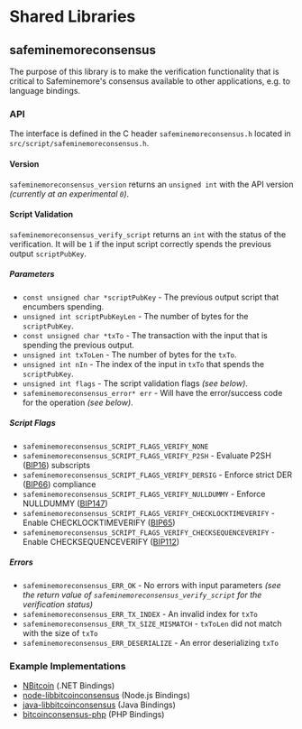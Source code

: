 Shared Libraries
================

## safeminemoreconsensus

The purpose of this library is to make the verification functionality that is critical to Safeminemore's consensus available to other applications, e.g. to language bindings.

### API

The interface is defined in the C header `safeminemoreconsensus.h` located in  `src/script/safeminemoreconsensus.h`.

#### Version

`safeminemoreconsensus_version` returns an `unsigned int` with the API version *(currently at an experimental `0`)*.

#### Script Validation

`safeminemoreconsensus_verify_script` returns an `int` with the status of the verification. It will be `1` if the input script correctly spends the previous output `scriptPubKey`.

##### Parameters
- `const unsigned char *scriptPubKey` - The previous output script that encumbers spending.
- `unsigned int scriptPubKeyLen` - The number of bytes for the `scriptPubKey`.
- `const unsigned char *txTo` - The transaction with the input that is spending the previous output.
- `unsigned int txToLen` - The number of bytes for the `txTo`.
- `unsigned int nIn` - The index of the input in `txTo` that spends the `scriptPubKey`.
- `unsigned int flags` - The script validation flags *(see below)*.
- `safeminemoreconsensus_error* err` - Will have the error/success code for the operation *(see below)*.

##### Script Flags
- `safeminemoreconsensus_SCRIPT_FLAGS_VERIFY_NONE`
- `safeminemoreconsensus_SCRIPT_FLAGS_VERIFY_P2SH` - Evaluate P2SH ([BIP16](https://github.com/bitcoin/bips/blob/master/bip-0016.mediawiki)) subscripts
- `safeminemoreconsensus_SCRIPT_FLAGS_VERIFY_DERSIG` - Enforce strict DER ([BIP66](https://github.com/bitcoin/bips/blob/master/bip-0066.mediawiki)) compliance
- `safeminemoreconsensus_SCRIPT_FLAGS_VERIFY_NULLDUMMY` - Enforce NULLDUMMY ([BIP147](https://github.com/bitcoin/bips/blob/master/bip-0147.mediawiki))
- `safeminemoreconsensus_SCRIPT_FLAGS_VERIFY_CHECKLOCKTIMEVERIFY` - Enable CHECKLOCKTIMEVERIFY ([BIP65](https://github.com/bitcoin/bips/blob/master/bip-0065.mediawiki))
- `safeminemoreconsensus_SCRIPT_FLAGS_VERIFY_CHECKSEQUENCEVERIFY` - Enable CHECKSEQUENCEVERIFY ([BIP112](https://github.com/bitcoin/bips/blob/master/bip-0112.mediawiki))

##### Errors
- `safeminemoreconsensus_ERR_OK` - No errors with input parameters *(see the return value of `safeminemoreconsensus_verify_script` for the verification status)*
- `safeminemoreconsensus_ERR_TX_INDEX` - An invalid index for `txTo`
- `safeminemoreconsensus_ERR_TX_SIZE_MISMATCH` - `txToLen` did not match with the size of `txTo`
- `safeminemoreconsensus_ERR_DESERIALIZE` - An error deserializing `txTo`

### Example Implementations
- [NBitcoin](https://github.com/NicolasDorier/NBitcoin/blob/master/NBitcoin/Script.cs#L814) (.NET Bindings)
- [node-libbitcoinconsensus](https://github.com/bitpay/node-libbitcoinconsensus) (Node.js Bindings)
- [java-libbitcoinconsensus](https://github.com/dexX7/java-libbitcoinconsensus) (Java Bindings)
- [bitcoinconsensus-php](https://github.com/Bit-Wasp/bitcoinconsensus-php) (PHP Bindings)
